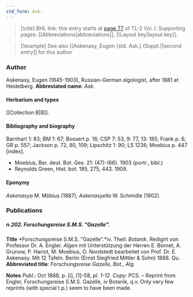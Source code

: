 ```yaml
---
std_form: Ask.
---
```


> [!cite] BHL link: this entry starts at [page 77](https://www.biodiversitylibrary.org/page/33120208) of TL-2 Vol. I.
> Supporting pages: [[Abbreviations|abbreviations]], [[Layout key|layout key]].

> [!example] See also [[Askenasy, Eugen {std. Ask.} (Suppl.)|second entry]] for this author

### Author

Askenasy, Eugen (1845-1903), Russian-German algologist, after 1881 at Heidelberg. 
**Abbreviated name**: *Ask.*

#### Herbarium and types

[[Collection B|B]].

#### Bibliography and biography

Barnhart 1: 83; BM 1: 67; Bossert p. 16; CSP 7: 53, 9: 77, 13: 185; Frank p. 6; GR p. 557; Jackson p. 72, 80, 109; Lipschitz 1: 90; LS 1236; Moebius p. 447 \[index\].
- Moebius, Ber. deut. Bot. Ges. 21: (47)-(66). 1903 (portr., bibl.)
- Reynolds Green, Hist. bot. 185, 275, 443. 1909.

#### Eponymy

*Askenasya* M. Möbius (1887); *Askenasyella* W. Schmidle (1902).

### Publications

##### n.202. Forschungsreise S.M.S. "Gazelle".

**Title**
*Forschungsreise S.M.S. "Gazelle".*iv. Theil: *Botanik*. Redigirt von Professor Dr. A. Engler. *Algen* mit Unterstützung der Herren E. Bornet, A. Grunow, P. Hariot, M. Moebius, O. Nordstedt bearbeitet von Prof. Dr. E. Askenasy. Mit 12 Tafeln. Berlin (Ernst Siegfried Mittler & Sohn) 1888. Qu.
**Abbreviated title**: *Forschungsreise Gazelle, Bot., Alg.*

**Notes**
*Publ*.: Oct 1888, p. \[i\], \[1\]-58, *pl. 1-12. Copy*: PCS. – Reprint from Engler, Forschungsreise S.M.S. Gazelle, iv Botanik, q.v. Only very few reprints (with special t.p.) seem to have been made.

